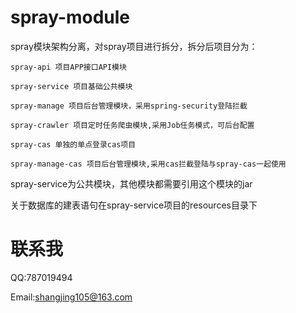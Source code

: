 # spray-module
spray模块架构分离，对spray项目进行拆分，拆分后项目分为：

```
spray-api 项目APP接口API模块

spray-service 项目基础公共模块

spray-manage 项目后台管理模块，采用spring-security登陆拦截

spray-crawler 项目定时任务爬虫模块,采用Job任务模式，可后台配置

spray-cas 单独的单点登录cas项目

spray-manage-cas 项目后台管理模块,采用cas拦截登陆与spray-cas一起使用
```

spray-service为公共模块，其他模块都需要引用这个模块的jar

关于数据库的建表语句在spray-service项目的resources目录下

# 联系我

QQ:787019494

Email:shangjing105@163.com
